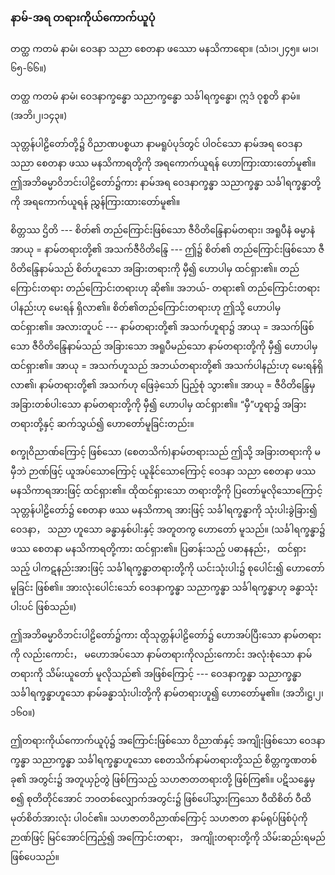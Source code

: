 ### နာမ်-အရ တရားကိုယ်ကောက်ယူပုံ

တတ္ထ ကတမံ နာမံ၊ ဝေဒနာ သညာ စေတနာ ဖဿော မနသိကာရော။ (သံ၊၁၊၂၄၅။ မ၊၁၊၆၅-၆၆။)

တတ္ထ ကတမံ နာမံ၊ ဝေဒနာက္ခန္ဓော သညာက္ခန္ဓော သင်္ခါရက္ခန္ဓော၊ ဣဒံ ဝုစ္စတိ နာမံ။ (အဘိ၊၂၊၁၄၃။)

သုတ္တန်ပါဠိတော်တို့၌ ဝိညာဏပစ္စယာ နာမရူပံပုဒ်တွင် ပါဝင်သော နာမ်အရ ဝေဒနာ သညာ စေတနာ
ဖဿ မနသိကာရတို့ကို အရကောက်ယူရန် ဟောကြားထားတော်မူ၏။ ဤအဘိဓမ္မာဝိဘင်းပါဠိတော်၌ကား
နာမ်အရ ဝေဒနာက္ခန္ဓာ သညာက္ခန္ဓာ သင်္ခါရက္ခန္ဓာတို့ကို အရကောက်ယူရန် ညွှန်ကြားထားတော်မူ၏။

စိတ္တဿ ဌိတိ --- စိတ်၏ တည်ကြောင်းဖြစ်သော ဇီဝိတိန္ဒြေနာမ်တရား၊ အရူပီနံ ဓမ္မာနံ အာယု =
နာမ်တရားတို့၏ အသက်ဇီဝိတိန္ဒြေ --- ဤ၌ စိတ်၏ တည်ကြောင်းဖြစ်သော ဇီဝိတိန္ဒြေနာမ်သည် စိတ်ဟူသော
အခြားတရားကို မှီ၍ ဟောပါမှ ထင်ရှား၏။ တည်ကြောင်းတရား တည်ကြောင်းတရားဟု ဆို၏။ အဘယ်-
တရား၏ တည်ကြောင်းတရားပါနည်းဟု မေးရန် ရှိလာ၏။ စိတ်၏တည်ကြောင်းတရားဟု ဤသို့ ဟောပါမှ
ထင်ရှား၏။ အလားတူပင် --- နာမ်တရားတို့၏ အသက်ဟူရာ၌ အာယု = အသက်ဖြစ်သော ဇီဝိတိန္ဒြေနာမ်သည်
အခြားသော အရူပီမည်သော နာမ်တရားတို့ကို မှီ၍ ဟောပါမှ ထင်ရှား၏။ အာယု = အသက်ဟူသည်
အဘယ်တရားတို့၏ အသက်ပါနည်းဟု မေးရန်ရှိလာ၏၊ နာမ်တရားတို့၏ အသက်ဟု ဖြေခဲ့သော် ပြည့်စုံ
သွား၏။ အာယု = ဇီဝိတိန္ဒြေမှ အခြားတစ်ပါးသော နာမ်တရားတို့ကို မှီ၍ ဟောပါမှ ထင်ရှား၏။ “မှီ”ဟူရာ၌
အခြားတရားတို့နှင့် ဆက်သွယ်၍ ဟောတော်မူခြင်းတည်း။

စက္ခုဝိညာဏ်ကြောင့် ဖြစ်သော (စေတသိက်)နာမ်တရားသည် ဤသို့ အခြားတရားကို မမှီဘဲ ဉာဏ်ဖြင့်
ယူအပ်သောကြောင့် ယူနိုင်သောကြောင့် ဝေဒနာ သညာ စေတနာ ဖဿ မနသိကာရအားဖြင့် ထင်ရှား၏။
ထိုထင်ရှားသော တရားတို့ကို ပြတော်မူလိုသောကြောင့် သုတ္တန်ပါဠိတော်၌ စေတနာ ဖဿ မနသိကာရ
အားဖြင့် သင်္ခါရက္ခန္ဓာကို သုံးပါးခွဲခြား၍ ဝေဒနာ， သညာ ဟူသော ခန္ဓာနှစ်ပါးနှင့် အတူတကွ ဟောတော်
မူသည်။ (သင်္ခါရက္ခန္ဓာ၌ ဖဿ စေတနာ မနသိကာရတို့ကား ထင်ရှား၏။ ပြဓာန်းသည့် ပဓာနနည်း，
ထင်ရှားသည့် ပါကဋနည်းအားဖြင့် သင်္ခါရက္ခန္ဓာတရားတို့ကို ယင်းသုံးပါး၌ စုပေါင်း၍ ဟောတော်မူခြင်း
ဖြစ်၏။ အားလုံးပေါင်းသော် ဝေဒနာက္ခန္ဓာ သညာက္ခန္ဓာ သင်္ခါရက္ခန္ဓာဟု ခန္ဓာသုံးပါးပင် ဖြစ်သည်။)

ဤအဘိဓမ္မာဝိဘင်းပါဠိတော်၌ကား ထိုသုတ္တန်ပါဠိတော်၌ ဟောအပ်ပြီးသော နာမ်တရားကို
လည်းကောင်း， မဟောအပ်သော နာမ်တရားကိုလည်းကောင်း အလုံးစုံသော နာမ်တရားကို သိမ်းယူတော်
မူလိုသည်၏ အဖြစ်ကြောင့် --- ဝေဒနာက္ခန္ဓာ သညာက္ခန္ဓာ သင်္ခါရက္ခန္ဓာဟူသော နာမ်ခန္ဓာသုံးပါးတို့ကို
နာမ်တရားဟူ၍ ဟောတော်မူ၏။ (အဘိ၊ဋ္ဌ၊၂၊၁၆၀။)

ဤတရားကိုယ်ကောက်ယူပုံ၌ အကြောင်းဖြစ်သော ဝိညာဏ်နှင့် အကျိုးဖြစ်သော ဝေဒနာက္ခန္ဓာ
သညာက္ခန္ဓာ သင်္ခါရက္ခန္ဓာဟူသော စေတသိက်နာမ်တရားတို့သည် စိတ္တက္ခဏတစ်ခု၏ အတွင်း၌ အတူယှဉ်တွဲ
ဖြစ်ကြသည့် သဟဇာတတရားတို့ ဖြစ်ကြ၏။ ပဋိသန္ဓေမှစ၍ စုတိတိုင်အောင် ဘ၀တစ်လျှောက်အတွင်း၌
ဖြစ်ပေါ်သွားကြသော ဝီထိစိတ် ဝီထိမုတ်စိတ်အားလုံး ပါဝင်၏။ သဟဇာတဝိညာဏ်ကြောင့် သဟဇာတ
နာမ်ရုပ်ဖြစ်ပုံကို ဉာဏ်ဖြင့် မြင်အောင်ကြည့်၍ အကြောင်းတရား， အကျိုးတရားတို့ကို သိမ်းဆည်းရမည်
ဖြစ်ပေသည်။
